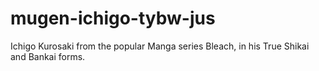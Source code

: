# mugen-ichigo-tybw-jus
Ichigo Kurosaki from the popular Manga series Bleach, in his True Shikai and Bankai forms.
